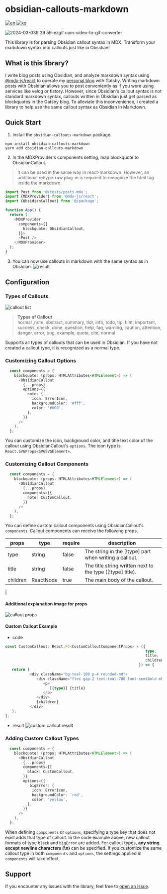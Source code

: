 # obsidian-callouts-markdown
[![en](https://img.shields.io/badge/lang-en-7952F6.svg)](https://github.com/milk717/mdx-obsidian-callout#readme)
[![ko](https://img.shields.io/badge/lang-ko-55BCBB.svg)](https://github.com/milk717/mdx-obsidian-callout/blob/main/docs/README-KR.md)

![2024-03-039 39 59-ezgif com-video-to-gif-converter](https://github.com/milk717/obsidian-callouts-markdown/assets/57657868/5f1e8c9d-8bbb-43fc-89cd-252634e1f634)

This library is for parsing Obsidian callout syntax in MDX.
Transform your markdown syntax into callouts just like in Obsidian!

## What is this library?
I write blog posts using Obsidian, and analyze markdown syntax using [@mdx-js/react](https://www.npmjs.com/package/@mdx-js/react) to operate my [personal blog](https://www.milk717.com/) with Gatsby.
Writing markdown posts with Obsidian allows you to post conveniently as if you were using services like velog or tistory.
However, since Obsidian's callout syntax is not standard markdown syntax, callouts written in Obsidian just get parsed as blockquotes in the Gatsby blog.
To alleviate this inconvenience, I created a library to help use the same callout syntax as Obsidian in Markdown.

## Quick Start
1. Install the `obsidian-callouts-markdown` package.
```shell
npm install obsidian-callouts-markdown
yarn add obsidian-callouts-markdown
```
2. In the MDXProvider's components setting, map blockquote to ObsidianCallout.
> It can be used in the same way in react-markdown.
> However, an additional rehype-raw plug-in is required to recognize the html tag inside the markdown.
```typescript jsx
import Post from '@/tests/posts.mdx';
import {MDXProvider} from '@mdx-js/react';
import {ObsidianCallout} from '@/package';

function App() {
  return (
    <MDXProvider
      components={{
        blockquote: ObsidianCallout,
      }}>
      <Post />
    </MDXProvider>
  );
}
```
3. You can now use callouts in markdown with the same syntax as in Obsidian.
   ![result](https://github.com/milk717/obsidian-callouts-markdown/assets/57657868/138600fc-26db-42c9-bbc5-a3c3fa40a601)

## Configuration
### Types of Callouts
![callout list](https://github.com/milk717/obsidian-callouts-markdown/assets/57657868/14c28d32-5399-423b-b3fd-19d3dda12afc)
> **Types of Callout**  
> normal ,note, abstract, summary, tldr, info, todo, tip, hint, important, success, check, done, question, help, faq, warning, caution, attention, danger, error, bug, example, quote, cite, normal

Supports all types of callouts that can be used in Obsidian.
If you have not created a callout type, it is recognized as a normal type.

### Customizing Callout Options
```typescript jsx
  const components = {
    blockquote: (props: HTMLAttributes<HTMLElement>) => (
      <ObsidianCallout
        {...props}
        options={{
          note: {
            icon: ErrorIcon,
            backgroundColor: '#fff',
            color: '#000',
          },
        }}
      />
    ),
  };
```
You can customize the icon, background color, and title text color of the callout using ObsidianCallout's `options`.
The icon type is `React.SVGProps<SVGSVGElement>`.
### Customizing Callout Components
```typescript jsx
  const components = {
    blockquote: (props: HTMLAttributes<HTMLElement>) => (
      <ObsidianCallout
        {...props}
        components={{
          note: CustomCallout,
        }}
      />
    ),
  };
```
You can define custom callout components using ObsidianCallout's `components`.
Callout components can receive the following props.

| props    | type      | require | description                                                |
|----------|-----------|---------|------------------------------------------------------------|
| type     | string    | false   | The string in the [!type] part when writing a callout.     |
| title    | string    | false   | The title string written next to the type ([!type] title). |
| children | ReactNode | true    | The main body of the callout.                              |
|

#### Additional explanation image for props
![callout props](https://github.com/milk717/obsidian-callouts-markdown/assets/57657868/359631e2-a086-46fd-971a-f658c9854439)

#### Custom Callout Example
- code 
```typescript jsx
const CustomCallout: React.FC<CustomCalloutComponentProps> = ({
                                                               type,
                                                               title,
                                                               children,
                                                            }) => {
   return (
           <div className="bg-teal-100 p-4 rounded-md">
              <div className="flex gap-2 text-teal-700 font-semibold mb-4">
                 <p>
                    [{type}] {title}
                 </p>
              </div>
              {children}
           </div>
   );
};
```
- result
  ![custom callout result](https://github.com/milk717/obsidian-callouts-markdown/assets/57657868/b8699629-35b6-4359-9963-4b73df6ffb6c)
### Adding Custom Callout Types
```typescript jsx
  const components = {
    blockquote: (props: HTMLAttributes<HTMLElement>) => (
      <ObsidianCallout
        {...props}
        components={{
          black: CustomCallout,
        }}
        options={{
           bigError: {
            icon: ErrorIcon,
            backgroundColor: 'red',
            color: 'yellow',
          },
        }}
      />
    ),
  };
```
When defining `components` or `options`, specifying a type key that does not exist adds that type of callout.
In the code example above, new callout formats of type `black` and `bigError` are added.
For callout types, **any string except newline characters (\n)** can be specified.
If you customize the same callout type in both `components` and `options`, the settings applied in `components` will take effect.
## Support
If you encounter any issues with the library, feel free to [open an issue](https://github.com/milk717/obsidian-callouts-markdown/issues).
